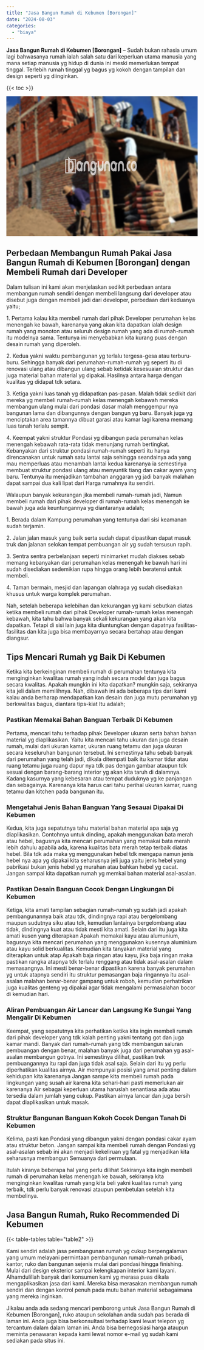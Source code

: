 ```yaml
---
title: "Jasa Bangun Rumah di Kebumen [Borongan]"
date: "2024-08-03"
categories: 
  - "biaya"
---
```


**Jasa Bangun Rumah di Kebumen \[Borongan\]** – Sudah bukan rahasia umum lagi bahwasanya rumah ialah salah satu dari keperluan utama manusia yang mana setiap manusia yg hidup di dunia ini meski memerlukan tempat tinggal. Terlebih rumah tinggal yg bagus yg kokoh dengan tampilan dan design seperti yg diinginkan.

{{< toc >}}

![Jasa Bangun Rumah di Kebumen [Borongan]](/images/borong-bangunan-09.png)

## Perbedaan Membangun Rumah Pakai Jasa Bangun Rumah di Kebumen \[Borongan\] dengan Membeli Rumah dari Developer

Dalam tulisan ini kami akan menjelaskan sedikit perbedaan antara membangun rumah sendiri dengan membeli langsung dari developer atau disebut juga dengan membeli jadi dari developer, perbedaan dari keduanya yaitu;

1\. Pertama kalau kita membeli rumah dari pihak Developer perumahan kelas menengah ke bawah, karenanya yang akan kita dapatkan ialah design rumah yang monoton atau seluruh design rumah yang ada di rumah-rumah itu modelnya sama. Tentunya ini menyebabkan kita kurang puas dengan desain rumah yang diperoleh.

2\. Kedua yakni waktu pembangunan yg terlalu tergesa-gesa atau terburu-buru. Sehingga banyak dari perumahan-rumah-rumah yg seperti itu di renovasi ulang atau dibangun ulang sebab ketidak kesesuaian struktur dan juga material bahan material yg dipakai. Hasilnya antara harga dengan kualitas yg didapat tdk setara.

3\. Ketiga yakni luas tanah yg didapatkan pas-pasan. Malah tidak sedikit dari mereka yg membeli rumah-rumah kelas menengah kebawah mereka membangun ulang mulai dari pondasi dasar malah menggempur nya bangunan lama dan dibangunnya dengan bangun yg baru. Banyak juga yg menciptakan area tamannya dibuat garasi atau kamar lagi karena memang luas tanah terlalu sempit.

4\. Keempat yakni struktur Pondasi yg dibangun pada perumahan kelas menengah kebawah rata-rata tidak menunjang rumah bertingkat. Kebanyakan dari struktur pondasi rumah-rumah seperti itu hanya direncanakan untuk rumah satu lantai saja sehingga seandainya ada yang mau memperluas atau menambah lantai kedua karenanya ia semestinya membuat struktur pondasi ulang atau menyuntik tiang dan cakar ayam yang baru. Tentunya itu menjadikan tambahan anggaran yg jadi banyak malahan dapat sampai dua kali lipat dari Harga rumahnya itu sendiri.

Walaupun banyak kekurangan jika membeli rumah-rumah jadi, Namun membeli rumah dari pihak developer di rumah-rumah kelas menengah ke bawah juga ada keuntungannya yg diantaranya adalah;

1\. Berada dalam Kampung perumahan yang tentunya dari sisi keamanan sudah terjamin.

2\. Jalan jalan masuk yang baik serta sudah dapat dipastikan dapat masuk truk dan jalanan selokan tempat pembuangan air yg sudah tersusun rapih.

3\. Sentra sentra perbelanjaan seperti minimarket mudah diakses sebab memang kebanyakan dari perumahan kelas menengah ke bawah hari ini sudah disediakan sedemikian rupa hingga orang lebih beratensi untuk membeli.

4\. Taman bermain, mesjid dan lapangan olahraga yg sudah disediakan khusus untuk warga komplek perumahan.

Nah, setelah beberapa kelebihan dan kekurangan yg kami sebutkan diatas ketika membeli rumah dari pihak Developer rumah-rumah kelas menengah kebawah, kita tahu bahwa banyak sekali kekurangan yang akan kita dapatkan. Tetapi di sisi lain juga kita diuntungkan dengan dapatnya fasilitas-fasilitas dan kita juga bisa membayarnya secara bertahap atau dengan diangsur.

## Tips Mencari Rumah yg Baik Di Kebumen

Ketika kita berkeinginan membeli rumah di perumahan tentunya kita menginginkan kwalitas rumah yang indah secara model dan juga bagus secara kwalitas. Apakah mungkin ini kita dapatkan? mungkin saja, sekiranya kita jeli dalam memilihnya. Nah, dibawah ini ada beberapa tips dari kami kalau anda berharap mendapatkan kan desain dan juga mutu perumahan yg berkwalitas bagus, diantara tips-kiat Itu adalah;

### Pastikan Memakai Bahan Banguan Terbaik Di Kebumen

Pertama, mencari tahu terhadap pihak Developer ukuran serta bahan bahan material yg diaplikasikan. Yaitu kita mencari tahu ukuran dan juga desain rumah, mulai dari ukuran kamar, ukuran ruang tetamu dan juga ukuran secara keseluruhan bangunan tersebut. Ini semestinya tahu sebab banyak dari perumahan yang telah jadi, dikala ditempati baik itu kamar tidur atau ruang tetamu juga ruang dapur nya tdk pas dengan gambar ataupun tdk sesuai dengan barang-barang interior yg akan kita taruh di dalamnya. Kadang kasurnya yang kebesaran atau tempat duduknya yg ke panjangan dan sebagainya. Karenanya kita harus cari tahu perihal ukuran kamar, ruang tetamu dan kitchen pada bangunan itu.

### Mengetahui Jenis Bahan Banguan Yang Sesauai Dipakai Di Kebumen

Kedua, kita juga sepatutnya tahu material bahan material apa saja yg diaplikasikan. Contohnya untuk dinding, apakah menggunakan bata merah atau hebel, bagusnya kita mencari perumahan yang memakai bata merah lebih dahulu apabila ada, karena kualitas bata merah tetap terbaik diatas hebel. Bila tdk ada maka yg menggunakan hebel tdk mengapa namun jenis hebel nya apa yg dipakai kita seharusnya jeli juga yaitu jenis hebel yang pabrikasi bukan jenis hebel yg murahan atau bahkan hebel yg cacat. Jangan sampai kita dapatkan rumah yg memkai bahan material asal-asalan.

### Pastikan Desain Banguan Cocok Dengan Lingkungan Di Kebumen

Ketiga, kita amati tampilan sebagian rumah-rumah yg sudah jadi apakah pembangunannya baik atau tdk, dindingnya rapi atau bergelombang maupun sudutnya siku atau tdk, kemudian lantainya bergelombang atau tidak, dindingnya kuat atau tidak mesti kita amati. Selain dari itu juga kita amati kusen yang diterapkan Apakah memakai kayu atau alumunium, bagusnya kita mencari perumahan yang menggunakan kusennya aluminium atau kayu solid berkualitas. Kemudian kita tanyakan material yang diterapkan untuk atap Apakah baja ringan atau kayu, jika baja ringan maka pastikan rangka atapnya tdk terlalu renggang atau tidak asal-asalan dalam memasangnya. Ini mesti benar-benar dipastikan karena banyak perumahan yg untuk atapnya sendiri itu struktur pemasangan baja ringannya itu asal-asalan malahan benar-benar gampang untuk roboh, kemudian perhatrikan juga kualitas genteng yg dipakai agar tidak mengalami permasalahan bocor di kemudian hari.

### Aliran Pembuangan Air Lancar dan Langsung Ke Sungai Yang Mengalir Di Kebumen

Keempat, yang sepatutnya kita perhatikan ketika kita ingin membeli rumah dari pihak developer yang tdk kalah penting yakni tentang got dan juga kamar mandi. Banyak dari rumah-rumah yang tdk membangun saluran pembuangan dengan benar, malahan banyak juga dari perumahan yg asal-asalan membangun gotnya. Ini semestinya dilihat, pastikan trek pembuangannya itu rapi dan juga tidak asal saja. Selain dari itu yg perlu diperhatikan kualitas airnya. Air mempunyai posisi yang amat penting dalam kehidupan kita karenanya Jangan sampe kita membeli rumah pada lingkungan yang susah air karena kita sehari-hari pasti memerlukan air karenanya Air sebagai keperluan utama haruslah senantiasa ada atau tersedia dalam jumlah yang cukup. Pastikan airnya lancar dan juga bersih dapat diaplikasikan untuk masak.

### Struktur Bangunan Banguan Kokoh Cocok Dengan Tanah Di Kebumen

Kelima, pasti kan Pondasi yang dibangun yakni dengan pondasi cakar ayam atau struktur beton. Jangan sampai kita membeli rumah dengan Pondasi yg asal-asalan sebab ini akan menjadi kekeliruan yg fatal yg menjadikan kita seharusnya membangun Semuanya dari permulaan.

Itulah kiranya beberapa hal yang perlu dilihat Sekiranya kita ingin membeli rumah di perumahan kelas menengah ke bawah, sekiranya kita menginginkan kwalitas rumah yang kita beli yakni kualitas rumah yang terbaik, tdk perlu banyak renovasi ataupun pembetulan setelah kita membelinya.

## Jasa Bangun Rumah, Ruko Recommended Di Kebumen

{{< table-tables table="table2" >}}

Kami sendiri adalah jasa pembangunan rumah yg cukup berpengalaman yang umum melayani permintaan pembangunan rumah-rumah pribadi, kantor, ruko dan bangunan sejenis mulai dari pondasi hingga finishing. Mulai dari design eksterior sampai kelengkapan interior kami layani. Alhamdulillah banyak dari konsumen kami yg merasa puas dikala mengaplikasikan jasa dari kami. Mereka bisa merasakan membangun rumah sendiri dan dengan kontrol penuh pada mutu bahan material sebagaimana yang mereka inginkan.

Jikalau anda ada sedang mencari pemborong untuk Jasa Bangun Rumah di Kebumen \[Borongan\], ruko ataupun sekolahan anda sudah pas berada di laman ini. Anda juga bisa berkonsultasi terhadap kami lewat telepon yg tercantum dalam dalam laman ini. Anda bisa bernegosiasi harga ataupun meminta penawaran kepada kami lewat nomor e-mail yg sudah kami sediakan pada situs ini.
